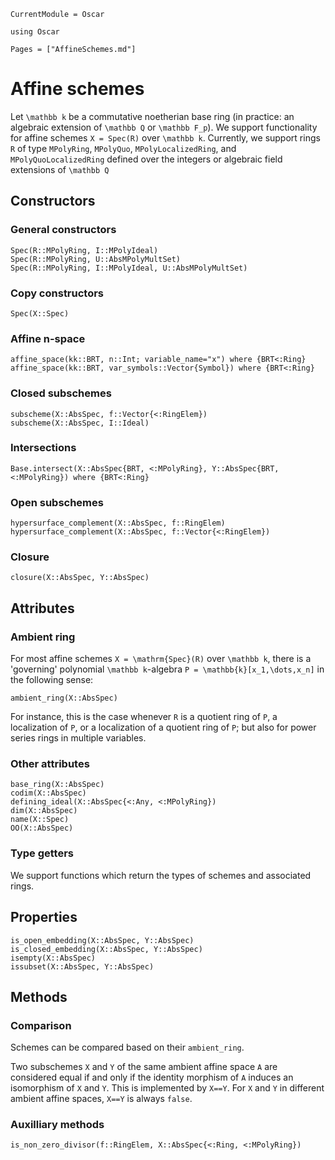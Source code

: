 ```@meta
CurrentModule = Oscar
```

```@setup oscar
using Oscar
```

```@contents
Pages = ["AffineSchemes.md"]
```


# Affine schemes

Let ``\mathbb k`` be a commutative noetherian base ring
(in practice: an algebraic extension of ``\mathbb Q`` or ``\mathbb F_p``).
We support functionality for affine schemes ``X = Spec(R)`` over ``\mathbb k``.
Currently, we support rings ``R`` of type `MPolyRing`, `MPolyQuo`,
`MPolyLocalizedRing`, and `MPolyQuoLocalizedRing`
defined over the integers or algebraic field extensions of ``\mathbb Q``


## Constructors

### General constructors

```@docs
Spec(R::MPolyRing, I::MPolyIdeal)
Spec(R::MPolyRing, U::AbsMPolyMultSet)
Spec(R::MPolyRing, I::MPolyIdeal, U::AbsMPolyMultSet)
```

### Copy constructors

```@docs
Spec(X::Spec)
```

### Affine n-space

```@docs
affine_space(kk::BRT, n::Int; variable_name="x") where {BRT<:Ring}
affine_space(kk::BRT, var_symbols::Vector{Symbol}) where {BRT<:Ring}
```

### Closed subschemes

```@docs
subscheme(X::AbsSpec, f::Vector{<:RingElem})
subscheme(X::AbsSpec, I::Ideal)
```

### Intersections

```@docs
Base.intersect(X::AbsSpec{BRT, <:MPolyRing}, Y::AbsSpec{BRT, <:MPolyRing}) where {BRT<:Ring}
```

### Open subschemes

```@docs
hypersurface_complement(X::AbsSpec, f::RingElem)
hypersurface_complement(X::AbsSpec, f::Vector{<:RingElem})
```

### Closure

```@docs
closure(X::AbsSpec, Y::AbsSpec)
```


## Attributes

### Ambient ring

For most affine schemes ``X = \mathrm{Spec}(R)``
over ``\mathbb k``, there is a 'governing' polynomial
``\mathbb k``-algebra ``P = \mathbb{k}[x_1,\dots,x_n]``
in the following sense:
```@docs
ambient_ring(X::AbsSpec)
```
For instance, this is the case whenever ``R`` is a quotient
ring of ``P``, a localization of ``P``, or a localization
of a quotient ring of ``P``; but also for
power series rings in multiple variables.

### Other attributes

```@docs
base_ring(X::AbsSpec)
codim(X::AbsSpec)
defining_ideal(X::AbsSpec{<:Any, <:MPolyRing})
dim(X::AbsSpec)
name(X::Spec)
OO(X::AbsSpec)
```

### Type getters

We support functions which return the types of
schemes and associated rings.


## Properties

```@docs
is_open_embedding(X::AbsSpec, Y::AbsSpec)
is_closed_embedding(X::AbsSpec, Y::AbsSpec)
isempty(X::AbsSpec)
issubset(X::AbsSpec, Y::AbsSpec)
```


## Methods

### Comparison

Schemes can be compared based on their `ambient_ring`.

Two subschemes ``X`` and ``Y`` of the same ambient affine space ``A`` are considered equal
if and only if the identity morphism of ``A`` induces an isomorphism of ``X`` and ``Y``.
This is implemented by `X==Y`. For ``X`` and ``Y`` in different ambient affine spaces,
`X==Y` is always `false`.

### Auxilliary methods

```@docs
is_non_zero_divisor(f::RingElem, X::AbsSpec{<:Ring, <:MPolyRing})
```
